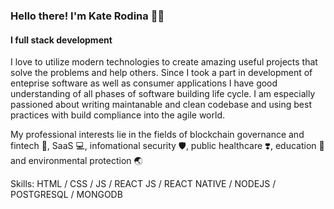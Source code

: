 ### Hello there! I'm Kate Rodina 💛💙
#### I full stack development
I love to utilize modern technologies to create amazing useful projects that solve the problems and help others. 
Since I took a part in development of enteprise software as well as consumer applications I have good understanding of all phases of software building life cycle. I am especially passioned about writing maintanable and clean codebase and using best practices with build compliance into the agile world.

My professional interests lie in the fields of blockchain governance and fintech 🔑, SaaS 💻, infomational security 🛡, public healthcare ❣️, education 📖 and environmental protection 🌏

Skills:  HTML / CSS / JS / REACT JS / REACT NATIVE / NODEJS / POSTGRESQL / MONGODB 






